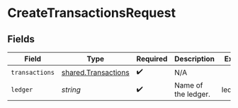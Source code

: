 # CreateTransactionsRequest


## Fields

| Field                                                             | Type                                                              | Required                                                          | Description                                                       | Example                                                           |
| ----------------------------------------------------------------- | ----------------------------------------------------------------- | ----------------------------------------------------------------- | ----------------------------------------------------------------- | ----------------------------------------------------------------- |
| `transactions`                                                    | [shared.Transactions](../../../sdk/models/shared/transactions.md) | :heavy_check_mark:                                                | N/A                                                               |                                                                   |
| `ledger`                                                          | *string*                                                          | :heavy_check_mark:                                                | Name of the ledger.                                               | ledger001                                                         |
